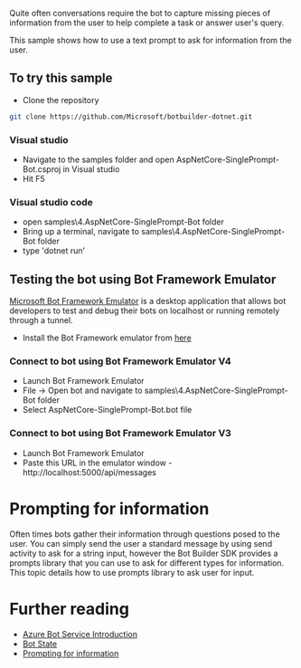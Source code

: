 ﻿Quite often conversations require the bot to capture missing pieces of information from the user to help complete a task or answer user's query. 

This sample shows how to use a text prompt to ask for information from the user. 

## To try this sample
- Clone the repository
```bash
git clone https://github.com/Microsoft/botbuilder-dotnet.git
```

### Visual studio
- Navigate to the samples folder and open AspNetCore-SinglePrompt-Bot.csproj in Visual studio 
- Hit F5

### Visual studio code
- open samples\4.AspNetCore-SinglePrompt-Bot folder
- Bring up a terminal, navigate to samples\4.AspNetCore-SinglePrompt-Bot folder
- type 'dotnet run'

## Testing the bot using Bot Framework Emulator
[Microsoft Bot Framework Emulator](https://github.com/microsoft/botframework-emulator) is a desktop application that allows bot developers to test and debug their bots on localhost or running remotely through a tunnel.

- Install the Bot Framework emulator from [here](https://github.com/Microsoft/BotFramework-Emulator/releases)

### Connect to bot using Bot Framework Emulator **V4**
- Launch Bot Framework Emulator
- File -> Open bot and navigate to samples\4.AspNetCore-SinglePrompt-Bot folder
- Select AspNetCore-SinglePrompt-Bot.bot file

### Connect to bot using Bot Framework Emulator **V3**
- Launch Bot Framework Emulator
- Paste this URL in the emulator window - http://localhost:5000/api/messages

# Prompting for information
Often times bots gather their information through questions posed to the user. You can simply send the user a standard message by using send activity to ask for a string input, however the Bot Builder SDK provides a prompts library that you can use to ask for different types for information. This topic details how to use prompts library to ask user for input.

# Further reading

- [Azure Bot Service Introduction](https://docs.microsoft.com/en-us/azure/bot-service/bot-service-overview-introduction?view=azure-bot-service-4.0)
- [Bot State](https://docs.microsoft.com/en-us/azure/bot-service/bot-builder-storage-concept?view=azure-bot-service-4.0)
- [Prompting for information](https://docs.microsoft.com/en-us/azure/bot-service/bot-builder-prompts?view=azure-bot-service-4.0&tabs=csharptab)

